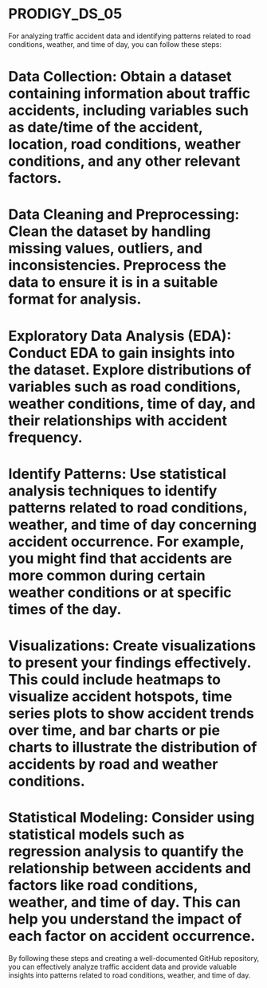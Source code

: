 # PRODIGY_DS_05
For analyzing traffic accident data and identifying patterns related to road conditions, weather, and time of day, you can follow these steps:

 # Data Collection: Obtain a dataset containing information about traffic accidents, including variables such as date/time of the accident, location, road conditions, weather conditions, and any other relevant factors.

# Data Cleaning and Preprocessing: Clean the dataset by handling missing values, outliers, and inconsistencies. Preprocess the data to ensure it is in a suitable format for analysis.

# Exploratory Data Analysis (EDA): Conduct EDA to gain insights into the dataset. Explore distributions of variables such as road conditions, weather conditions, time of day, and their relationships with accident frequency.

# Identify Patterns: Use statistical analysis techniques to identify patterns related to road conditions, weather, and time of day concerning accident occurrence. For example, you might find that accidents are more common during certain weather conditions or at specific times of the day.

# Visualizations: Create visualizations to present your findings effectively. This could include heatmaps to visualize accident hotspots, time series plots to show accident trends over time, and bar charts or pie charts to illustrate the distribution of accidents by road and weather conditions.

# Statistical Modeling: Consider using statistical models such as regression analysis to quantify the relationship between accidents and factors like road conditions, weather, and time of day. This can help you understand the impact of each factor on accident occurrence.

By following these steps and creating a well-documented GitHub repository, you can effectively analyze traffic accident data and provide valuable insights into patterns related to road conditions, weather, and time of day.
